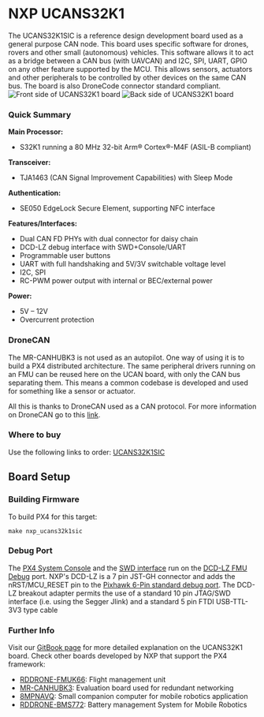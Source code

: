 # NXP UCANS32K1
The UCANS32K1SIC is a reference design development board used as a general purpose CAN node. This board uses specific software for drones, rovers and other small (autonomous) vehicles. This software allows it to act as a bridge between a CAN bus (with UAVCAN) and I2C, SPI, UART, GPIO on any other feature supported by the MCU. This allows sensors, actuators and other peripherals to be controlled by other devices on the same CAN bus. The board is also DroneCode connector standard compliant.
![Front side of UCANS32K1 board]( https://www.nxp.com/assets/images/en/dev-board-image/UCANS32K1SIC-EVB-TOP.jpg)
![Back side of UCANS32K1 board]( https://www.nxp.com/assets/images/en/dev-board-image/UCANS32K1SIC-EVB-BOTTOM.jpg)
### Quick Summary
**Main Processor:**
- S32K1 running  a 80 MHz 32-bit Arm® Cortex®-M4F (ASIL-B compliant)

**Transceiver:**
- TJA1463 (CAN Signal Improvement Capabilities) with Sleep Mode

**Authentication:**
- SE050 EdgeLock Secure Element, supporting NFC interface

**Features/Interfaces:**
- Dual CAN FD PHYs with dual connector for daisy chain
- DCD-LZ debug interface with SWD+Console/UART
- Programmable user buttons
- UART with full handshaking and 5V/3V switchable voltage level
- I2C, SPI
- RC-PWM power output with internal or BEC/external power

**Power:**
- 5V – 12V
- Overcurrent protection

### DroneCAN
The MR-CANHUBK3 is not used as an autopilot. One way of using it is to build a PX4 distributed architecture. The same peripheral drivers running on an FMU can be reused here on the UCAN board, with only the CAN bus separating them. This means a common codebase is developed and used for something like a sensor or actuator. 

All this is thanks to DroneCAN used as a CAN protocol. For more information on DroneCAN go to this [link](https://dronecan.github.io/).

### Where to buy
Use the following links to order: [UCANS32K1SIC]( https://www.nxp.com/products/interfaces/can-transceivers/can-signal-improvement/can-sic-evaluation-board:UCANS32K1SIC)
## Board Setup
### Building Firmware
To build PX4 for this target:
```
make nxp_ucans32k1sic
```
### Debug Port
The [PX4 System Console]( https://docs.px4.io/main/en/debug/system_console.html) and the [SWD interface]( https://docs.px4.io/main/en/debug/swd_debug.html) run on the [DCD-LZ FMU Debug]( https://nxp.gitbook.io/hovergames/rddrone-fmuk66/connectors/debug-interface-dcd-lz) port.
NXP's DCD-LZ is a 7 pin JST-GH connector and adds the nRST/MCU_RESET pin to the [Pixhawk 6-Pin standard debug port]( https://github.com/pixhawk/Pixhawk-Standards/blob/master/DS-009%20Pixhawk%20Connector%20Standard.pdf).
The DCD-LZ breakout adapter permits the use of a standard 10 pin JTAG/SWD interface (i.e. using the Segger Jlink) and a standard 5 pin FTDI USB-TTL-3V3 type cable

### Further Info

Visit our [GitBook page](https://nxp.gitbook.io/ucans32k1/) for more detailed explanation on the UCANS32K1 board.
Check other boards developed by NXP that support the PX4 framework:

-	[RDDRONE-FMUK66](https://www.nxp.com/design/designs/px4-robotic-drone-vehicle-flight-management-unit-vmu-fmu-rddrone-fmuk66:RDDRONE-FMUK66): Flight management unit
-	[MR-CANHUBK3](https://www.nxp.com/design/development-boards/automotive-development-platforms/s32k-mcu-platforms/s32k344-evaluation-board-for-mobile-robotics-with-100baset1-and-six-can-fd:MR-CANHUBK344): Evaluation board used for redundant networking 
-	[8MPNAVQ](https://www.nxp.com/design/designs/navqplus-ai-ml-companion-computer-evk-for-mobile-robotics-ros-ground-stations-and-camera-heads:8MPNAVQ): Small companion computer for mobile robotics application
-	[RDDRONE-BMS772](https://www.nxp.com/design/designs/smart-battery-management-for-mobile-robotics:RDDRONE-BMS772): Battery management System for Mobile Robotics
